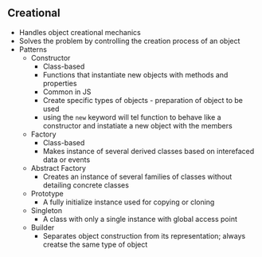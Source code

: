 ## Creational

* Handles object creational mechanics
* Solves the problem by controlling the creation process of an object
* Patterns
  * Constructor
    * Class-based
    * Functions that instantiate new objects with methods and properties
    * Common in JS
    * Create specific types of objects - preparation of object to be used
    * using the `new` keyword will tel function to behave like a constructor and instatiate a new object with the members
  * Factory
    * Class-based
    * Makes instance of several derived classes based on interefaced data or events
  * Abstract Factory
    * Creates an instance of several families of classes without detailing concrete classes
  * Prototype
    * A fully initialize instance used for copying or cloning
  * Singleton
    * A class with only a single instance with global access point
  * Builder
    * Separates object construction from its representation; always creatse the same type of object